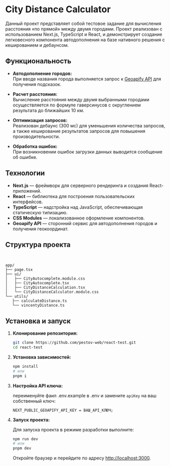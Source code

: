 # City Distance Calculator

Данный проект представляет собой тестовое задание для вычисления расстояния «по прямой» между двумя городами. Проект реализован с использованием Next.js, TypeScript и React, и демонстрирует создание легковесного компонента автодополнения на базе нативного решения с кешированием и дебаунсом.

## Функциональность

- **Автодополнение городов:**  
  При вводе названия города выполняется запрос к [Geoapify API](https://www.geoapify.com/) для получения подсказок.

- **Расчет расстояния:**  
  Вычисление расстояния между двумя выбранными городами осуществляется по формуле гаверсинусов с округлением результата до ближайших 10 км.

- **Оптимизация запросов:**  
  Реализован дебаунс (300 мс) для уменьшения количества запросов, а также кеширование результатов запросов для повышения производительности.

- **Обработка ошибок:**  
  При возникновении ошибок загрузки данных выводится сообщение об ошибке.

## Технологии

- **Next.js** — фреймворк для серверного рендеринга и создания React-приложений.
- **React** — библиотека для построения пользовательских интерфейсов.
- **TypeScript** — надстройка над JavaScript, обеспечивающая статическую типизацию.
- **CSS Modules** — локализованное оформление компонентов.
- **Geoapify API** — сторонний сервис для автодополнения городов и получения геокоординат.

## Структура проекта

```


app/
├── page.tsx
├── ui/
│   ├── CityAutocomplete.module.css
│   ├── CityAutocomplete.tsx
│   ├── CityDistanceCalculation.tsx
│   └── CityDistanceCalculator.module.css
└── utils/
   ├── calculateDistance.ts
   └── vincentyDistance.ts
```

## Установка и запуск

1. **Клонирование репозитория:**

   ```bash
   git clone https://github.com/pestov-web/react-test.git
   cd react-test
   ```

2. **Установка зависимостей:**

   ```bash
   npm install
   # или
   pnpm i
   ```

3. **Настройка API ключа:**

   переименуйте фаил .env.example в .env и замените `apiKey` на ваш собственный ключ:

   ```
   NEXT_PUBLIC_GEOAPIFY_API_KEY = ВАШ_API_КЛЮЧ;
   ```

4. **Запуск проекта:**

   Для запуска проекта в режиме разработки выполните:

   ```bash
   npm run dev
   # или
   pnpm dev
   ```

   Откройте браузер и перейдите по адресу [http://localhost:3000](http://localhost:3000).
